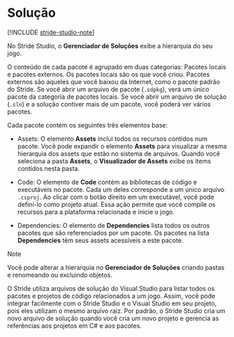 # Solução

[!INCLUDE [stride-studio-note](../../includes/under-construction-note.md)]

No Stride Studio, o **Gerenciador de Soluções** exibe a hierarquia do seu jogo.

O conteúdo de cada pacote é agrupado em duas categorias: Pacotes locais e pacotes externos. Os pacotes locais são os que você criou. Pacotes externos são aqueles que você baixou da Internet, como o pacote padrão do Stride. Se você abrir um arquivo de pacote (```.sdpkg```), verá um único pacote da categoria de pacotes locais. Se você abrir um arquivo de solução (```.sln```) e a solução contiver mais de um pacote, você poderá ver vários pacotes.

Cada pacote contém os seguintes três elementos base:

* Assets: O elemento **Assets** inclui todos os recursos contidos num pacote. Você pode expandir o elemento **Assets** para visualizar a mesma hierarquia dos assets que estão no sistema de arquivos. Quando você seleciona a pasta **Assets**, o **Visualizador de Assets** exibe os items contidos nesta pasta.

* Code: O elemento de **Code** contém as bibliotecas de código e executáveis no pacote. Cada um deles corresponde a um único arquivo ```.csproj```. Ao clicar com o botão direito em um executável, você pode defini-lo como projeto atual. Essa ação permite que você compile os recursos para a plataforma relacionada e inicie o jogo.

* Dependencies: O elemento de **Dependencies** lista todos os outros pacotes que são referenciados por um pacote. Os pacotes na lista **Dependencies** têm seus assets acessíveis a este pacote.

> [!Note]
> Você pode alterar a hierarquia no **Gerenciador de Soluções** criando pastas e renomeando ou excluindo objetos.

O Stride utiliza arquivos de solução do Visual Studio para listar todos os pacotes e projetos de código relacionados a um jogo. Assim, você pode integrar facilmente com o Stride Studio e o Visual Studio em seu projeto, pois eles utilizam o mesmo arquivo raiz. Por padrão, o Stride Studio cria um novo arquivo de solução quando você cria um novo projeto e gerencia as referências aos projetos em C# e aos pacotes.